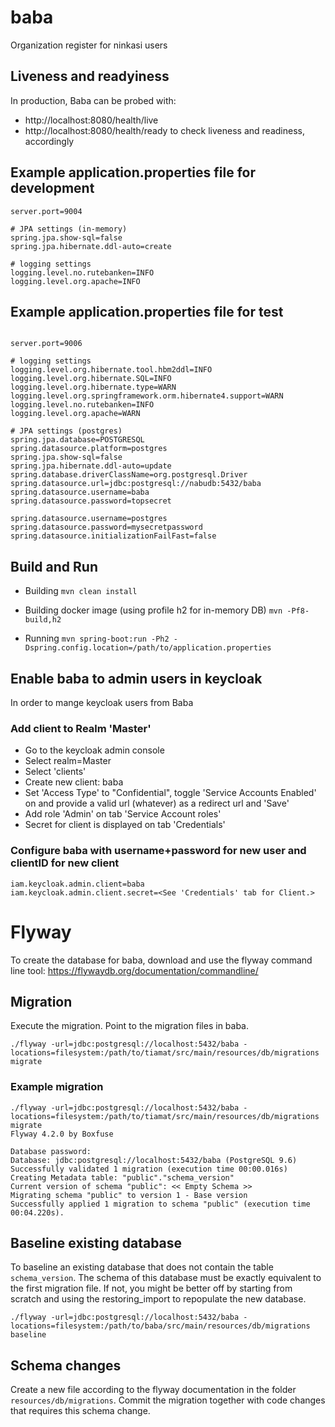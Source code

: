 # baba
Organization register for ninkasi users

## Liveness and readyiness
In production, Baba can be probed with:
- http://localhost:8080/health/live
- http://localhost:8080/health/ready
to check liveness and readiness, accordingly

## Example application.properties file for development

```
server.port=9004

# JPA settings (in-memory)
spring.jpa.show-sql=false
spring.jpa.hibernate.ddl-auto=create

# logging settings
logging.level.no.rutebanken=INFO
logging.level.org.apache=INFO
```

## Example application.properties file for test

```

server.port=9006

# logging settings
logging.level.org.hibernate.tool.hbm2ddl=INFO
logging.level.org.hibernate.SQL=INFO
logging.level.org.hibernate.type=WARN
logging.level.org.springframework.orm.hibernate4.support=WARN
logging.level.no.rutebanken=INFO
logging.level.org.apache=WARN

# JPA settings (postgres)
spring.jpa.database=POSTGRESQL
spring.datasource.platform=postgres
spring.jpa.show-sql=false
spring.jpa.hibernate.ddl-auto=update
spring.database.driverClassName=org.postgresql.Driver
spring.datasource.url=jdbc:postgresql://nabudb:5432/baba
spring.datasource.username=baba
spring.datasource.password=topsecret

spring.datasource.username=postgres
spring.datasource.password=mysecretpassword
spring.datasource.initializationFailFast=false

```


## Build and Run

* Building
`mvn clean install`

* Building docker image (using profile h2 for in-memory DB)
`mvn -Pf8-build,h2`

* Running
`mvn spring-boot:run -Ph2 -Dspring.config.location=/path/to/application.properties`


## Enable baba to admin users in keycloak

In order to mange keycloak users from Baba 

###  Add client to Realm 'Master'
  * Go to the keycloak admin console 
  * Select realm=Master
  * Select 'clients'
  * Create new client: baba
  * Set 'Access Type' to "Confidential", toggle 'Service Accounts Enabled' on and provide a valid url (whatever) as a redirect url and 'Save'
  * Add role 'Admin' on tab 'Service Account roles'
  * Secret for client is displayed on tab 'Credentials'

 
### Configure baba with username+password for new user and clientID for new client
```
iam.keycloak.admin.client=baba
iam.keycloak.admin.client.secret=<See 'Credentials' tab for Client.>
```


# Flyway
To create the database for baba, download and use the flyway command line tool:
https://flywaydb.org/documentation/commandline/

## Migration
Execute the migration. Point to the migration files in baba.

```
./flyway -url=jdbc:postgresql://localhost:5432/baba -locations=filesystem:/path/to/tiamat/src/main/resources/db/migrations migrate
```

### Example migration
```
./flyway -url=jdbc:postgresql://localhost:5432/baba -locations=filesystem:/path/to/tiamat/src/main/resources/db/migrations migrate
Flyway 4.2.0 by Boxfuse

Database password: 
Database: jdbc:postgresql://localhost:5432/baba (PostgreSQL 9.6)
Successfully validated 1 migration (execution time 00:00.016s)
Creating Metadata table: "public"."schema_version"
Current version of schema "public": << Empty Schema >>
Migrating schema "public" to version 1 - Base version
Successfully applied 1 migration to schema "public" (execution time 00:04.220s).
```


## Baseline existing database
To baseline an existing database that does not contain the table `schema_version`.
The schema of this database must be exactly equivalent to the first migration file. If not, you might be better off by starting from scratch and using the restoring_import to repopulate the new database.

```
./flyway -url=jdbc:postgresql://localhost:5432/baba -locations=filesystem:/path/to/baba/src/main/resources/db/migrations baseline
```


## Schema changes
Create a new file according to the flyway documentation in the folder `resources/db/migrations`.
Commit the migration together with code changes that requires this schema change.

